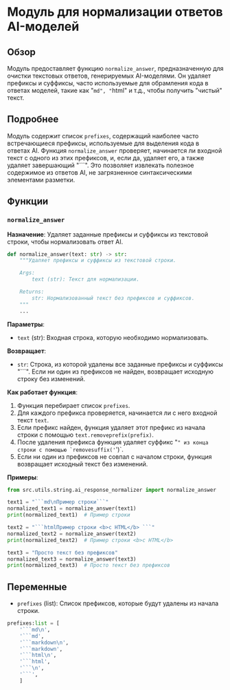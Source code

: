 # Модуль для нормализации ответов AI-моделей

## Обзор

Модуль предоставляет функцию `normalize_answer`, предназначенную для очистки текстовых ответов, генерируемых AI-моделями. Он удаляет префиксы и суффиксы, часто используемые для обрамления кода в ответах моделей, такие как "```md", "```html" и т.д., чтобы получить "чистый" текст.

## Подробнее

Модуль содержит список `prefixes`, содержащий наиболее часто встречающиеся префиксы, используемые для выделения кода в ответах AI. Функция `normalize_answer` проверяет, начинается ли входной текст с одного из этих префиксов, и, если да, удаляет его, а также удаляет завершающий "```". Это позволяет извлекать полезное содержимое из ответов AI, не загрязненное синтаксическими элементами разметки.

## Функции

### `normalize_answer`

**Назначение**: Удаляет заданные префиксы и суффиксы из текстовой строки, чтобы нормализовать ответ AI.

```python
def normalize_answer(text: str) -> str:
    """Удаляет префиксы и суффиксы из текстовой строки.

    Args:
        text (str): Текст для нормализации.

    Returns:
        str: Нормализованный текст без префиксов и суффиксов.
    """
    ...
```

**Параметры**:

-   `text` (str): Входная строка, которую необходимо нормализовать.

**Возвращает**:

-   `str`: Строка, из которой удалены все заданные префиксы и суффиксы "```". Если ни один из префиксов не найден, возвращает исходную строку без изменений.

**Как работает функция**:

1.  Функция перебирает список `prefixes`.
2.  Для каждого префикса проверяется, начинается ли с него входной текст `text`.
3.  Если префикс найден, функция удаляет этот префикс из начала строки с помощью `text.removeprefix(prefix)`.
4.  После удаления префикса функция удаляет суффикс "```" из конца строки с помощью `removesuffix('```')`.
5.  Если ни один из префиксов не совпал с началом строки, функция возвращает исходный текст без изменений.

**Примеры**:

```python
from src.utils.string.ai_response_normalizer import normalize_answer

text1 = "```md\nПример строки```"
normalized_text1 = normalize_answer(text1)
print(normalized_text1)  # Пример строки

text2 = "```htmlПример строки <b>с HTML</b> ```"
normalized_text2 = normalize_answer(text2)
print(normalized_text2)  # Пример строки <b>с HTML</b>

text3 = "Просто текст без префиксов"
normalized_text3 = normalize_answer(text3)
print(normalized_text3)  # Просто текст без префиксов
```

## Переменные

-   `prefixes` (list): Список префиксов, которые будут удалены из начала строки.

```python
prefixes:list = [ 
    '```md\n',
    '```md',
    '```markdown\n',
    '```markdown',
    '```html\n',
    '```html',
    '```\n',
    '```',
    ]